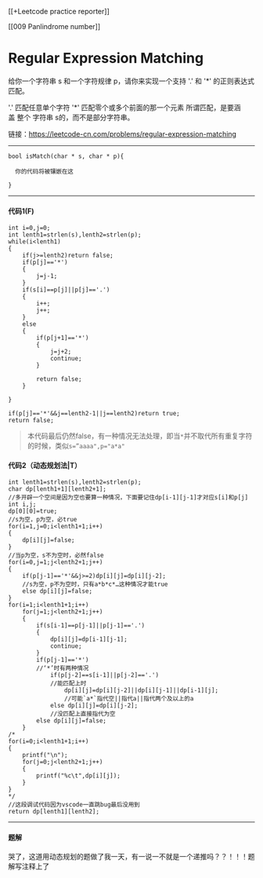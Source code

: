 [[+Leetcode practice reporter]]

[[009 Panlindrome number]]

# Regular Expression Matching
给你一个字符串 s 和一个字符规律 p，请你来实现一个支持 '.' 和 '*' 的正则表达式匹配。

'.' 匹配任意单个字符
'*' 匹配零个或多个前面的那一个元素
所谓匹配，是要涵盖 整个 字符串 s的，而不是部分字符串。

链接：https://leetcode-cn.com/problems/regular-expression-matching

-----
```
bool isMatch(char * s, char * p){

  你的代码将被镶嵌在这

}
```

-----

#### 代码1(F)
```
int i=0,j=0;
int lenth1=strlen(s),lenth2=strlen(p);
while(i<lenth1)
{
	if(j>=lenth2)return false;
	if(p[j]=='*')
	{
		j=j-1;
	}
	if(s[i]==p[j]||p[j]=='.')
	{
		i++;
		j++;
	}
	else
	{
		if(p[j+1]=='*')
		{
			j=j+2;
			continue;
		}
		
		return false;
	}
	
}

if(p[j]=='*'&&j==lenth2-1||j==lenth2)return true;
return false;

```

>本代码最后仍然false，有一种情况无法处理，即当`*`并不取代所有重复字符的时候，类似`s=”aaaa",p="a*a"`

#### 代码2（动态规划法|T）
```
int lenth1=strlen(s),lenth2=strlen(p);
char dp[lenth1+1][lenth2+1];
//多开辟一个空间是因为空也要算一种情况，下面要记住dp[i-1][j-1]才对应s[i]和p[j]
int i,j;
dp[0][0]=true;
//s为空，p为空，必true
for(i=1,j=0;i<lenth1+1;i++)
{
	dp[i][j]=false;
}
//当p为空，s不为空时，必然false
for(i=0,j=1;j<lenth2+1;j++)
{
	if(p[j-1]=='*'&&j>=2)dp[i][j]=dp[i][j-2];
	//s为空，p不为空时，只有a*b*c*…这种情况才能true
	else dp[i][j]=false;
}
for(i=1;i<lenth1+1;i++)
	for(j=1;j<lenth2+1;j++)
	{
		if(s[i-1]==p[j-1]||p[j-1]=='.')
		{
			dp[i][j]=dp[i-1][j-1];
			continue;
		}
		if(p[j-1]=='*')
		//‘*’时有两种情况
			if(p[j-2]==s[i-1]||p[j-2]=='.')
			//能匹配上时
				dp[i][j]=dp[i][j-2]||dp[i][j-1]||dp[i-1][j];
				//可能`a*`指代空||指代a||指代两个及以上的a
			else dp[i][j]=dp[i][j-2];
			//没匹配上直接指代为空
		else dp[i][j]=false;
	}
/*
for(i=0;i<lenth1+1;i++)
{
	printf("\n");
	for(j=0;j<lenth2+1;j++)
	{
		printf("%c\t",dp[i][j]);
	}
}
*/
//这段调试代码因为vscode一直跳bug最后没用到
return dp[lenth1][lenth2];
```
-------

#### 题解
哭了，这道用动态规划的题做了我一天，有一说一不就是一个递推吗？？！！！题解写注释上了